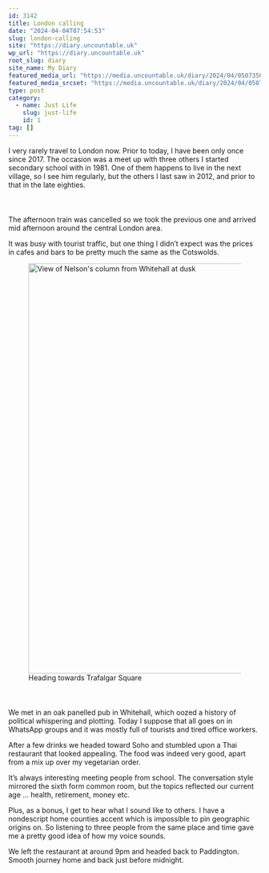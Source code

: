 ```yaml
---
id: 3142
title: London calling
date: "2024-04-04T07:54:53"
slug: london-calling
site: "https://diary.uncountable.uk"
wp_url: "https://diary.uncountable.uk"
root_slug: diary
site_name: My Diary
featured_media_url: "https://media.uncountable.uk/diary/2024/04/05073500/IMG20240404150223.webp"
featured_media_srcset: "https://media.uncountable.uk/diary/2024/04/05073500/IMG20240404150223-300x169.webp 300w, https://media.uncountable.uk/diary/2024/04/05073500/IMG20240404150223-1024x576.webp 1024w, https://media.uncountable.uk/diary/2024/04/05073500/IMG20240404150223-150x150.webp 150w, https://media.uncountable.uk/diary/2024/04/05073500/IMG20240404150223-640x360.webp 640w, https://media.uncountable.uk/diary/2024/04/05073500/IMG20240404150223.webp 2000w"
type: post
category:
  - name: Just Life
    slug: just-life
    id: 1
tag: []
---
```



<p>I very rarely travel to London now.  Prior to today, I have been only once since 2017. The occasion was a meet up with three others I started secondary school with in 1981.  One of them happens to live in the next village, so I see him regularly, but the others I last saw in 2012, and prior to that in the late eighties.</p>


<style>.kb-row-layout-id3142_42a8db-07 > .kt-row-column-wrap{align-content:start;}:where(.kb-row-layout-id3142_42a8db-07 > .kt-row-column-wrap) > .wp-block-kadence-column{justify-content:start;}.kb-row-layout-id3142_42a8db-07 > .kt-row-column-wrap{column-gap:var(--global-kb-gap-md, 2rem);row-gap:var(--global-kb-gap-md, 2rem);padding-top:var(--global-kb-spacing-sm, 1.5rem);padding-bottom:var(--global-kb-spacing-sm, 1.5rem);grid-template-columns:repeat(2, minmax(0, 1fr));}.kb-row-layout-id3142_42a8db-07 > .kt-row-layout-overlay{opacity:0.30;}@media all and (max-width: 1024px){.kb-row-layout-id3142_42a8db-07 > .kt-row-column-wrap{grid-template-columns:repeat(2, minmax(0, 1fr));}}@media all and (max-width: 767px){.kb-row-layout-id3142_42a8db-07 > .kt-row-column-wrap{grid-template-columns:minmax(0, 1fr);}.kb-row-layout-id3142_42a8db-07 > .kt-row-column-wrap > .wp-block-kadence-column:nth-of-type(1){order:2;}.kb-row-layout-id3142_42a8db-07 > .kt-row-column-wrap > .wp-block-kadence-column:nth-of-type(2){order:1;}.kb-row-layout-id3142_42a8db-07 > .kt-row-column-wrap > .wp-block-kadence-column:nth-of-type(3){order:12;}.kb-row-layout-id3142_42a8db-07 > .kt-row-column-wrap > .wp-block-kadence-column:nth-of-type(4){order:11;}.kb-row-layout-id3142_42a8db-07 > .kt-row-column-wrap > .wp-block-kadence-column:nth-of-type(5){order:22;}.kb-row-layout-id3142_42a8db-07 > .kt-row-column-wrap > .wp-block-kadence-column:nth-of-type(6){order:21;}.kb-row-layout-id3142_42a8db-07 > .kt-row-column-wrap > .wp-block-kadence-column:nth-of-type(7){order:32;}.kb-row-layout-id3142_42a8db-07 > .kt-row-column-wrap > .wp-block-kadence-column:nth-of-type(8){order:31;}}</style><div class="kb-row-layout-wrap kb-row-layout-id3142_42a8db-07 alignnone wp-block-kadence-rowlayout"><div class="kt-row-column-wrap kt-has-2-columns kt-row-layout-equal kt-tab-layout-inherit kt-mobile-layout-row kt-row-valign-top">
<style>.kadence-column3142_6189c7-23 > .kt-inside-inner-col,.kadence-column3142_6189c7-23 > .kt-inside-inner-col:before{border-top-left-radius:0px;border-top-right-radius:0px;border-bottom-right-radius:0px;border-bottom-left-radius:0px;}.kadence-column3142_6189c7-23 > .kt-inside-inner-col{column-gap:var(--global-kb-gap-sm, 1rem);}.kadence-column3142_6189c7-23 > .kt-inside-inner-col{flex-direction:column;}.kadence-column3142_6189c7-23 > .kt-inside-inner-col > .aligncenter{width:100%;}.kadence-column3142_6189c7-23 > .kt-inside-inner-col:before{opacity:0.3;}.kadence-column3142_6189c7-23{position:relative;}@media all and (max-width: 1024px){.kadence-column3142_6189c7-23 > .kt-inside-inner-col{flex-direction:column;justify-content:center;}}@media all and (max-width: 767px){.kadence-column3142_6189c7-23 > .kt-inside-inner-col{flex-direction:column;justify-content:center;}}</style>
<div class="wp-block-kadence-column kadence-column3142_6189c7-23"><div class="kt-inside-inner-col">
<p>The afternoon train was cancelled so we took the previous one and arrived mid afternoon around the central London area.</p>



<p>It was busy with tourist traffic, but one thing I didn&#8217;t expect was the prices in cafes and bars to be pretty much the same as the Cotswolds.</p>



<p></p>
</div></div>


<style>.kadence-column3142_c32494-83 > .kt-inside-inner-col,.kadence-column3142_c32494-83 > .kt-inside-inner-col:before{border-top-left-radius:0px;border-top-right-radius:0px;border-bottom-right-radius:0px;border-bottom-left-radius:0px;}.kadence-column3142_c32494-83 > .kt-inside-inner-col{column-gap:var(--global-kb-gap-sm, 1rem);}.kadence-column3142_c32494-83 > .kt-inside-inner-col{flex-direction:column;}.kadence-column3142_c32494-83 > .kt-inside-inner-col > .aligncenter{width:100%;}.kadence-column3142_c32494-83 > .kt-inside-inner-col:before{opacity:0.3;}.kadence-column3142_c32494-83{position:relative;}@media all and (max-width: 1024px){.kadence-column3142_c32494-83 > .kt-inside-inner-col{flex-direction:column;justify-content:center;}}@media all and (max-width: 767px){.kadence-column3142_c32494-83 > .kt-inside-inner-col{flex-direction:column;justify-content:center;}}</style>
<div class="wp-block-kadence-column kadence-column3142_c32494-83"><div class="kt-inside-inner-col">
<figure class="wp-block-image size-large"><img loading="lazy" decoding="async" width="1024" height="817" src="https://media.uncountable.uk/diary/2024/04/05073459/IMG20240404193522-1024x817.webp" alt="View of Nelson's column from Whitehall at dusk" class="wp-image-3139" srcset="https://media.uncountable.uk/diary/2024/04/05073459/IMG20240404193522-1024x817.webp 1024w, https://media.uncountable.uk/diary/2024/04/05073459/IMG20240404193522-300x239.webp 300w, https://media.uncountable.uk/diary/2024/04/05073459/IMG20240404193522-640x510.webp 640w, https://media.uncountable.uk/diary/2024/04/05073459/IMG20240404193522.webp 2000w" sizes="auto, (max-width: 1024px) 100vw, 1024px" /><figcaption class="wp-element-caption">Heading towards Trafalgar Square</figcaption></figure>
</div></div>

</div></div>


<p>We met in an oak panelled pub in Whitehall, which oozed a history of political whispering and plotting.  Today I suppose that all goes on in WhatsApp groups and it was mostly full of tourists and tired office workers.</p>



<p>After a few drinks we headed toward Soho and stumbled upon a Thai restaurant that looked appealing.  The food was indeed very good, apart from a mix up over my vegetarian order.</p>



<p>It&#8217;s always interesting meeting people from school.  The conversation style mirrored the sixth form common room, but the topics reflected our current age ... health, retirement, money etc.</p>



<p>Plus, as a bonus, I get to hear what I sound like to others.  I have a nondescript home counties accent which is impossible to pin geographic origins on.  So listening to three people from the same place and time gave me a pretty good idea of how my voice sounds.</p>



<p>We left the restaurant at around 9pm and headed back to Paddington.  Smooth journey home and back just before midnight.</p>
